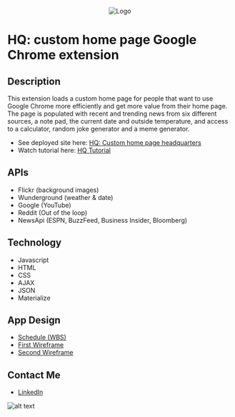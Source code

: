 <p align="center">
  <img src="http://www.hqraleigh.com/public/hq-raleigh-theme/images/hq-logo-black.png" alt="Logo"/>  
</p>

# HQ: custom home page Google Chrome extension

## Description
This extension loads a custom home page for people that want to use Google Chrome more efficiently and get more value from their home page.  
The page is populated with recent and trending news from six different sources, a note pad, the current date and outside temperature, and access to a calculator, random joke generator and a meme generator.

* See deployed site here: [HQ:  Custom home page headquarters](https://hq-new-tab-homepage.firebaseapp.com/)
* Watch tutorial here: [HQ Tutorial](https://youtu.be/Ee31xgw3joU)

## APIs
* Flickr  (background images)
* Wunderground  (weather & date)
* Google  (YouTube)
* Reddit  (Out of the loop)
* NewsApi  (ESPN, BuzzFeed, Business Insider, Bloomberg)

## Technology
* Javascript
* HTML
* CSS
* AJAX
* JSON
* Materialize

## App Design
* [Schedule (WBS)](css/wbs-schedule.png)
* [First Wireframe](css/wireframe-1.png)
* [Second Wireframe](css/wireframe-2.png)

## Contact Me
* [LinkedIn](https://www.linkedin.com/in/justin-hart-35269028/)

![alt text](https://lh3.googleusercontent.com/TVicHrYb31wzL_nscznt9bP8MHthi_xefSk8jgcjYTCWmgUREe5w7rRbXypoTFGVGYUM5NibaZo=s1280-h800-e365-rw "Screen shot")
